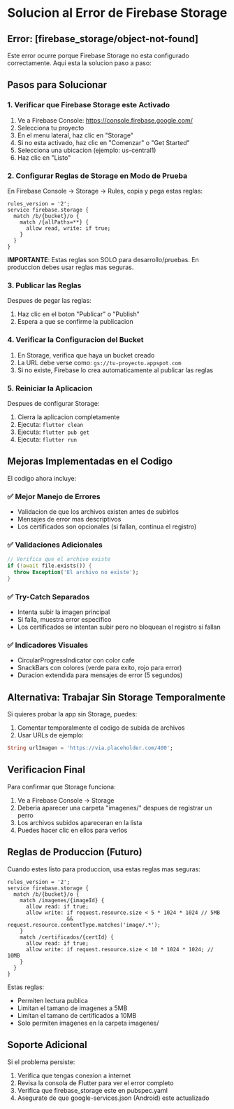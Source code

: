 # Solucion al Error de Firebase Storage

## Error: [firebase_storage/object-not-found]

Este error ocurre porque Firebase Storage no esta configurado correctamente. Aqui esta la solucion paso a paso:

## Pasos para Solucionar

### 1. Verificar que Firebase Storage este Activado

1. Ve a Firebase Console: https://console.firebase.google.com/
2. Selecciona tu proyecto
3. En el menu lateral, haz clic en "Storage"
4. Si no esta activado, haz clic en "Comenzar" o "Get Started"
5. Selecciona una ubicacion (ejemplo: us-central1)
6. Haz clic en "Listo"

### 2. Configurar Reglas de Storage en Modo de Prueba

En Firebase Console -> Storage -> Rules, copia y pega estas reglas:

```
rules_version = '2';
service firebase.storage {
  match /b/{bucket}/o {
    match /{allPaths=**} {
      allow read, write: if true;
    }
  }
}
```

**IMPORTANTE**: Estas reglas son SOLO para desarrollo/pruebas. En produccion debes usar reglas mas seguras.

### 3. Publicar las Reglas

Despues de pegar las reglas:
1. Haz clic en el boton "Publicar" o "Publish"
2. Espera a que se confirme la publicacion

### 4. Verificar la Configuracion del Bucket

1. En Storage, verifica que haya un bucket creado
2. La URL debe verse como: `gs://tu-proyecto.appspot.com`
3. Si no existe, Firebase lo crea automaticamente al publicar las reglas

### 5. Reiniciar la Aplicacion

Despues de configurar Storage:
1. Cierra la aplicacion completamente
2. Ejecuta: `flutter clean`
3. Ejecuta: `flutter pub get`
4. Ejecuta: `flutter run`

## Mejoras Implementadas en el Codigo

El codigo ahora incluye:

### ✅ Mejor Manejo de Errores
- Validacion de que los archivos existen antes de subirlos
- Mensajes de error mas descriptivos
- Los certificados son opcionales (si fallan, continua el registro)

### ✅ Validaciones Adicionales
```dart
// Verifica que el archivo existe
if (!await file.exists()) {
  throw Exception('El archivo no existe');
}
```

### ✅ Try-Catch Separados
- Intenta subir la imagen principal
- Si falla, muestra error especifico
- Los certificados se intentan subir pero no bloquean el registro si fallan

### ✅ Indicadores Visuales
- CircularProgressIndicator con color cafe
- SnackBars con colores (verde para exito, rojo para error)
- Duracion extendida para mensajes de error (5 segundos)

## Alternativa: Trabajar Sin Storage Temporalmente

Si quieres probar la app sin Storage, puedes:

1. Comentar temporalmente el codigo de subida de archivos
2. Usar URLs de ejemplo:
```dart
String urlImagen = 'https://via.placeholder.com/400';
```

## Verificacion Final

Para confirmar que Storage funciona:

1. Ve a Firebase Console -> Storage
2. Deberia aparecer una carpeta "imagenes/" despues de registrar un perro
3. Los archivos subidos apareceran en la lista
4. Puedes hacer clic en ellos para verlos

## Reglas de Produccion (Futuro)

Cuando estes listo para produccion, usa estas reglas mas seguras:

```
rules_version = '2';
service firebase.storage {
  match /b/{bucket}/o {
    match /imagenes/{imageId} {
      allow read: if true;
      allow write: if request.resource.size < 5 * 1024 * 1024 // 5MB
                   && request.resource.contentType.matches('image/.*');
    }
    match /certificados/{certId} {
      allow read: if true;
      allow write: if request.resource.size < 10 * 1024 * 1024; // 10MB
    }
  }
}
```

Estas reglas:
- Permiten lectura publica
- Limitan el tamano de imagenes a 5MB
- Limitan el tamano de certificados a 10MB
- Solo permiten imagenes en la carpeta imagenes/

## Soporte Adicional

Si el problema persiste:
1. Verifica que tengas conexion a internet
2. Revisa la consola de Flutter para ver el error completo
3. Verifica que firebase_storage este en pubspec.yaml
4. Asegurate de que google-services.json (Android) este actualizado
